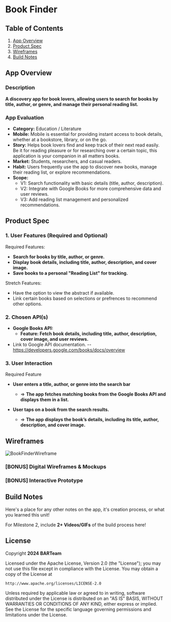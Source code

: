 # **Book Finder**

## Table of Contents

1. [App Overview](#App-Overview)
1. [Product Spec](#Product-Spec)
1. [Wireframes](#Wireframes)
1. [Build Notes](#Build-Notes)

## App Overview

### Description 

**A discovery app for book lovers, allowing users to search for books by title, author, or genre, and manage their personal reading list.**

### App Evaluation

<!-- Evaluation of your app across the following attributes -->

- **Category:** Education / Literature
- **Mobile:** Mobile is essential for providing instant access to book details, whether at a bookstore, library, or on the go.
- **Story:** Helps book lovers find and keep track of their next read easily. Be it for reading pleasure or for researching over a certain topic, this application is your companion in all matters books.
- **Market:** Students, researchers, and casual readers.
- **Habit:**  Users frequently use the app to discover new books, manage their reading list, or explore recommendations.
- **Scope:**
    - V1: Search functionality with basic details (title, author, description).
    - V2: Integrate with Google Books for more comprehensive data and user reviews.
    - V3: Add reading list management and personalized recommendations.
## Product Spec

### 1. User Features (Required and Optional)

Required Features:

- **Search for books by title, author, or genre.**
- **Display book details, including title, author, description, and cover image.**
- **Save books to a personal "Reading List" for tracking.**

Stretch Features:

- Have the option to view the abstract if available.
- Link certain books based on selections or prefrences to recommend other options.

### 2. Chosen API(s)

- **Google Books API:**
  - **Feature: Fetch book details, including title, author, description, cover image, and user reviews.**
- Link to Google API documentation.
--https://developers.google.com/books/docs/overview

### 3. User Interaction

Required Feature

- **User enters a title, author, or genre into the search bar**
  - => **The app fetches matching books from the Google Books API and displays them in a list.**

- **User taps on a book from the search results.**
  - => **The app displays the book’s details, including its title, author, description, and cover image.**


## Wireframes

<!-- Add picture of your hand sketched wireframes in this section -->
![BookFinderWireframe](https://hackmd.io/_uploads/B1CTUJnGke.png)


### [BONUS] Digital Wireframes & Mockups

### [BONUS] Interactive Prototype

## Build Notes

Here's a place for any other notes on the app, it's creation 
process, or what you learned this unit!  

For Milestone 2, include **2+ Videos/GIFs** of the build process here!

## License

Copyright **2024** **BARTeam**

Licensed under the Apache License, Version 2.0 (the "License");
you may not use this file except in compliance with the License.
You may obtain a copy of the License at

    http://www.apache.org/licenses/LICENSE-2.0

Unless required by applicable law or agreed to in writing, software
distributed under the License is distributed on an "AS IS" BASIS,
WITHOUT WARRANTIES OR CONDITIONS OF ANY KIND, either express or implied.
See the License for the specific language governing permissions and
limitations under the License.
